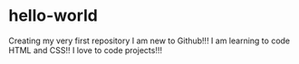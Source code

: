 # hello-world
Creating my very first repository 
I am new to Github!!! 
I am learning to code HTML and CSS!!
I love to code projects!!!
